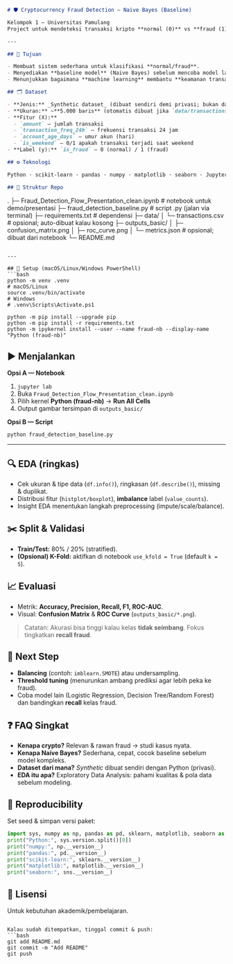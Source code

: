```markdown
# 🛡️ Cryptocurrency Fraud Detection — Naive Bayes (Baseline)

Kelompok 1 — Universitas Pamulang  
Project untuk mendeteksi transaksi kripto **normal (0)** vs **fraud (1)** menggunakan **Gaussian Naive Bayes** sebagai **baseline**.

---

## 🎯 Tujuan

- Membuat sistem sederhana untuk klasifikasi **normal/fraud**.
- Menyediakan **baseline model** (Naive Bayes) sebelum mencoba model lain.
- Menunjukkan bagaimana **machine learning** membantu **keamanan transaksi digital**.

## 🗂️ Dataset

- **Jenis:** _Synthetic dataset_ (dibuat sendiri demi privasi; bukan data real).
- **Ukuran:** ~**5.000 baris** (otomatis dibuat jika `data/transactions.csv` tidak ada).
- **Fitur (X):**
  - `amount` — jumlah transaksi
  - `transaction_freq_24h` — frekuensi transaksi 24 jam
  - `account_age_days` — umur akun (hari)
  - `is_weekend` — 0/1 apakah transaksi terjadi saat weekend
- **Label (y):** `is_fraud` — 0 (normal) / 1 (fraud)

## ⚙️ Teknologi

Python · scikit-learn · pandas · numpy · matplotlib · seaborn · Jupyter

## 📁 Struktur Repo
```

.
├─ Fraud_Detection_Flow_Presentation_clean.ipynb # notebook untuk demo/presentasi
├─ fraud_detection_baseline.py # script .py (jalan via terminal)
├─ requirements.txt # dependensi
├─ data/
│ └─ transactions.csv # opsional; auto-dibuat kalau kosong
├─ outputs_basic/
│ ├─ confusion_matrix.png
│ ├─ roc_curve.png
│ └─ metrics.json # opsional; dibuat dari notebook
└─ README.md

````

---

## 🔧 Setup (macOS/Linux/Windows PowerShell)
```bash
python -m venv .venv
# macOS/Linux
source .venv/bin/activate
# Windows
# .venv\Scripts\Activate.ps1

python -m pip install --upgrade pip
python -m pip install -r requirements.txt
python -m ipykernel install --user --name fraud-nb --display-name "Python (fraud-nb)"
````

## ▶️ Menjalankan

**Opsi A — Notebook**

1. `jupyter lab`
2. Buka `Fraud_Detection_Flow_Presentation_clean.ipynb`
3. Pilih kernel **Python (fraud-nb)** → **Run All Cells**
4. Output gambar tersimpan di `outputs_basic/`

**Opsi B — Script**

```bash
python fraud_detection_baseline.py
```

---

## 🔍 EDA (ringkas)

- Cek ukuran & tipe data (`df.info()`), ringkasan (`df.describe()`), missing & duplikat.
- Distribusi fitur (`histplot/boxplot`), **imbalance** label (`value_counts`).
- Insight EDA menentukan langkah preprocessing (impute/scale/balance).

## ✂️ Split & Validasi

- **Train/Test:** 80% / 20% (stratified).
- **(Opsional) K-Fold:** aktifkan di notebook `use_kfold = True` (default `k = 5`).

## 📈 Evaluasi

- Metrik: **Accuracy, Precision, Recall, F1, ROC-AUC**.
- Visual: **Confusion Matrix** & **ROC Curve** (`outputs_basic/*.png`).

> Catatan: Akurasi bisa tinggi kalau kelas **tidak seimbang**. Fokus tingkatkan **recall fraud**.

## 🚀 Next Step

- **Balancing** (contoh: `imblearn.SMOTE`) atau undersampling.
- **Threshold tuning** (menurunkan ambang prediksi agar lebih peka ke fraud).
- Coba model lain (Logistic Regression, Decision Tree/Random Forest) dan bandingkan **recall** kelas fraud.

## ❓ FAQ Singkat

- **Kenapa crypto?** Relevan & rawan fraud → studi kasus nyata.
- **Kenapa Naive Bayes?** Sederhana, cepat, cocok baseline sebelum model kompleks.
- **Dataset dari mana?** _Synthetic_ dibuat sendiri dengan Python (privasi).
- **EDA itu apa?** Exploratory Data Analysis: pahami kualitas & pola data sebelum modeling.

## 🔁 Reproducibility

Set seed & simpan versi paket:

```python
import sys, numpy as np, pandas as pd, sklearn, matplotlib, seaborn as sns
print("Python:", sys.version.split()[0])
print("numpy:", np.__version__)
print("pandas:", pd.__version__)
print("scikit-learn:", sklearn.__version__)
print("matplotlib:", matplotlib.__version__)
print("seaborn:", sns.__version__)
```

## 📝 Lisensi

Untuk kebutuhan akademik/pembelajaran.

````

Kalau sudah ditempatkan, tinggal commit & push:
```bash
git add README.md
git commit -m "Add README"
git push
````
